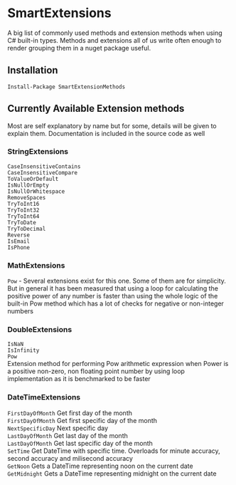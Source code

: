 # SmartExtensions

A big list of commonly used methods and extension methods when using C# built-in types. 
Methods and extensions all of us write often enough to render grouping them in a nuget package useful. 

## Installation

```PM>
Install-Package SmartExtensionMethods
```

## Currently Available Extension methods
Most are self explanatory by name but for some, details will be given to explain them. Documentation is included in the source code as well

### StringExtensions

`CaseInsensitiveContains` </br>
`CaseInsensitiveCompare`</br>
`ToValueOrDefault`</br>
`IsNullOrEmpty`</br>
`IsNullOrWhitespace`</br>
`RemoveSpaces`</br>
`TryToInt16`</br>
`TryToInt32`</br>
`TryToInt64`</br>
`TryToDate`</br>
`TryToDecimal`</br>
`Reverse`</br>
`IsEmail`</br>
`IsPhone`</br>

### MathExtensions

`Pow` - Several extensions exist for this one. Some of them are for simplicity. But in general it has been measured that using a loop for calculating the positive power of any number is faster than using the whole logic of the built-in Pow method which has a lot of checks for negative or non-integer numbers</br>

### DoubleExtensions

`IsNaN`</br>
`IsInfinity`</br>
`Pow` </br> Extension method for performing Pow arithmetic expression when Power is a positive non-zero, non floating point number by using loop implementation as it is benchmarked to be faster

### DateTimeExtensions

`FirstDayOfMonth` Get first day of the month</br>
`FirstDayOfMonth` Get first specific day of the month</br>
`NextSpecificDay` Next specific day</br>
`LastDayOfMonth` Get last day of the month</br>
`LastDayOfMonth` Get last specific day of the month</br>
`SetTime` Get DateTime with specific time. Overloads for minute accuracy, second accuracy and milisecond accuracy</br>
`GetNoon` Gets a DateTime representing noon on the current date</br>
`GetMidnight` Gets a DateTime representing midnight on the current date</br>

